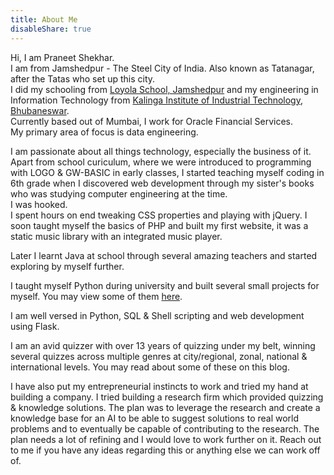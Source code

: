 ```yaml
---
title: About Me
disableShare: true
---
```


Hi, I am Praneet Shekhar.  
I am from Jamshedpur - The Steel City of India. Also known as Tatanagar, after the Tatas who set up this city.    
I did my schooling from [Loyola School, Jamshedpur](http://www.loyolajsr.com) and my engineering in Information Technology from [Kalinga Institute of Industrial Technology, Bhubaneswar](http://www.kiit.ac.in).  
Currently based out of Mumbai, I work for Oracle Financial Services.  
My primary area of focus is data engineering.

I am passionate about all things technology, especially the business of it.  
Apart from school curiculum, where we were introduced to programming with LOGO & GW-BASIC in early classes, I started teaching myself coding in 6th grade when I discovered web development through my sister's books who was studying computer engineering at the time.  
I was hooked.  
I spent hours on end tweaking CSS properties and playing with jQuery. I soon taught myself the basics of PHP and built my first website, it was a static music library with an integrated music player.  

Later I learnt Java at school through several amazing teachers and started exploring by myself further.  

I taught myself Python during university and built several small projects for myself.  You may view some of them [here](https://www.github.com/praneetshekhar).  

I am well versed in Python, SQL & Shell scripting and web development using Flask.  


I am an avid quizzer with over 13 years of quizzing under my belt, winning several quizzes across multiple genres at city/regional, zonal, national & international levels. You may read about some of these on this blog.  

I have also put my entrepreneurial instincts to work and tried my hand at building a company. I tried building a research firm which provided quizzing & knowledge solutions. The plan was to leverage the research and create a knowledge base for an AI to be able to suggest solutions to real world problems and to eventually be capable of contributing to the research.
The plan needs a lot of refining and I would love to work further on it. Reach out to me if you have any ideas regarding this or anything else we can work off of.